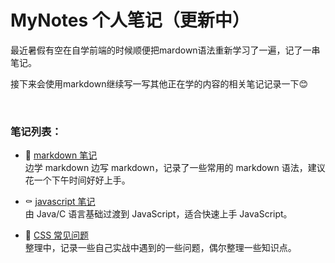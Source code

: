 # MyNotes 个人笔记（更新中）

最近暑假有空在自学前端的时候顺便把mardown语法重新学习了一遍，记了一串笔记。

接下来会使用markdown继续写一写其他正在学的内容的相关笔记记录一下😊

<br>

### 笔记列表：
- 📃 [markdown 笔记](/markdown/README.md)  
  边学 markdown 边写 markdown，记录了一些常用的 markdown 语法，建议花一个下午时间好好上手。
  
- ⚰ [javascript 笔记](/javascript/README.md)  
  由 Java/C 语言基础过渡到 JavaScript，适合快速上手 JavaScript。

- 🔮 [CSS 常见问题](css/README.md)  
  整理中，记录一些自己实战中遇到的一些问题，偶尔整理一些知识点。